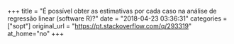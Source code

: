 +++
title = "É possível obter as estimativas por cada caso na análise de regressão linear (software R)?"
date = "2018-04-23 03:36:31"
categories = ["sopt"]
original_url = "https://pt.stackoverflow.com/q/293319"
at_home="no"
+++

